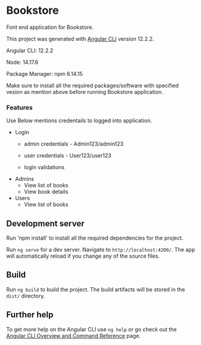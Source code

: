 # Bookstore #
Font end application for Bookstore.

This project was generated with [Angular CLI](https://github.com/angular/angular-cli) version 12.2.2.

Angular CLI: 12.2.2

Node: 14.17.6

Package Manager: npm 6.14.15

Make sure to install all the required packages/software with specified vesion as mention above before running Bookstore application.

### Features ###
Use Below mentions credentails to logged into application. 
* Login 
    * admin credentials - Admin123/admin123
    * user credentials -  User123/user123

    * login validations    
* Admins
    * View list of books
    * View book details
* Users
    * View list of books  
 
## Development server
Run 'npm install' to install all the required dependencies for the project.

Run `ng serve` for a dev server. Navigate to `http://localhost:4200/`. The app will automatically reload if you change any of the source files.

## Build

Run `ng build` to build the project. The build artifacts will be stored in the `dist/` directory.

## Further help

To get more help on the Angular CLI use `ng help` or go check out the [Angular CLI Overview and Command Reference](https://angular.io/cli) page.
